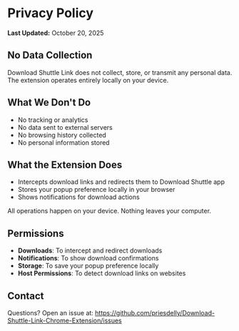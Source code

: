 # Privacy Policy

**Last Updated:** October 20, 2025

## No Data Collection

Download Shuttle Link does not collect, store, or transmit any personal data. The extension operates entirely locally on your device.

## What We Don't Do

- No tracking or analytics
- No data sent to external servers
- No browsing history collected
- No personal information stored

## What the Extension Does

- Intercepts download links and redirects them to Download Shuttle app
- Stores your popup preference locally in your browser
- Shows notifications for download actions

All operations happen on your device. Nothing leaves your computer.

## Permissions

- **Downloads**: To intercept and redirect downloads
- **Notifications**: To show download confirmations
- **Storage**: To save your popup preference locally
- **Host Permissions**: To detect download links on websites

## Contact

Questions? Open an issue at: https://github.com/priesdelly/Download-Shuttle-Link-Chrome-Extension/issues